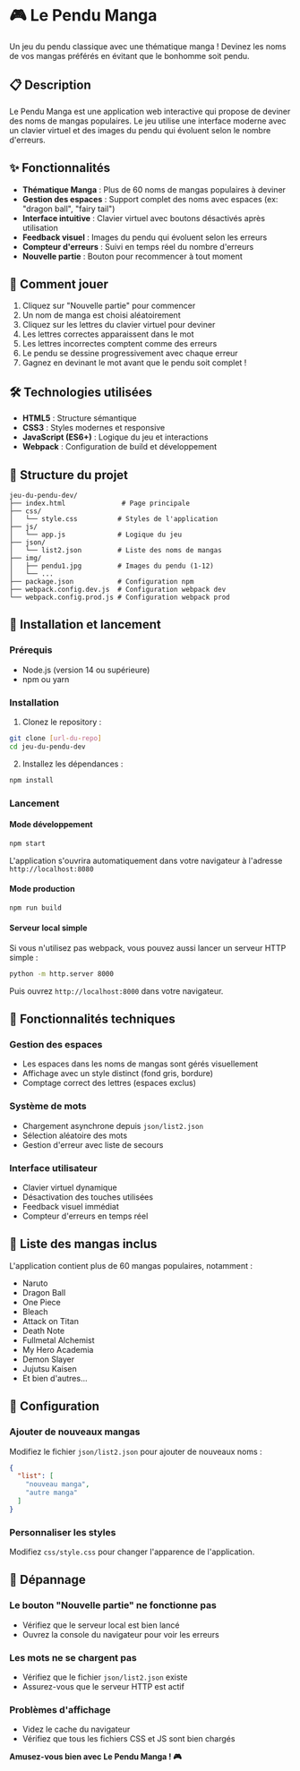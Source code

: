 # 🎮 Le Pendu Manga

Un jeu du pendu classique avec une thématique manga ! Devinez les noms de vos mangas préférés en évitant que le bonhomme soit pendu.

## 📋 Description

Le Pendu Manga est une application web interactive qui propose de deviner des noms de mangas populaires. Le jeu utilise une interface moderne avec un clavier virtuel et des images du pendu qui évoluent selon le nombre d'erreurs.

## ✨ Fonctionnalités

- **Thématique Manga** : Plus de 60 noms de mangas populaires à deviner
- **Gestion des espaces** : Support complet des noms avec espaces (ex: "dragon ball", "fairy tail")
- **Interface intuitive** : Clavier virtuel avec boutons désactivés après utilisation
- **Feedback visuel** : Images du pendu qui évoluent selon les erreurs
- **Compteur d'erreurs** : Suivi en temps réel du nombre d'erreurs
- **Nouvelle partie** : Bouton pour recommencer à tout moment

## 🎯 Comment jouer

1. Cliquez sur "Nouvelle partie" pour commencer
2. Un nom de manga est choisi aléatoirement
3. Cliquez sur les lettres du clavier virtuel pour deviner
4. Les lettres correctes apparaissent dans le mot
5. Les lettres incorrectes comptent comme des erreurs
6. Le pendu se dessine progressivement avec chaque erreur
7. Gagnez en devinant le mot avant que le pendu soit complet !

## 🛠️ Technologies utilisées

- **HTML5** : Structure sémantique
- **CSS3** : Styles modernes et responsive
- **JavaScript (ES6+)** : Logique du jeu et interactions
- **Webpack** : Configuration de build et développement

## 📁 Structure du projet

```
jeu-du-pendu-dev/
├── index.html              # Page principale
├── css/
│   └── style.css          # Styles de l'application
├── js/
│   └── app.js             # Logique du jeu
├── json/
│   └── list2.json         # Liste des noms de mangas
├── img/
│   ├── pendu1.jpg         # Images du pendu (1-12)
│   └── ...
├── package.json           # Configuration npm
├── webpack.config.dev.js  # Configuration webpack dev
└── webpack.config.prod.js # Configuration webpack prod
```

## 🚀 Installation et lancement

### Prérequis
- Node.js (version 14 ou supérieure)
- npm ou yarn

### Installation

1. Clonez le repository :
```bash
git clone [url-du-repo]
cd jeu-du-pendu-dev
```

2. Installez les dépendances :
```bash
npm install
```

### Lancement

#### Mode développement
```bash
npm start
```
L'application s'ouvrira automatiquement dans votre navigateur à l'adresse `http://localhost:8080`

#### Mode production
```bash
npm run build
```

#### Serveur local simple
Si vous n'utilisez pas webpack, vous pouvez aussi lancer un serveur HTTP simple :
```bash
python -m http.server 8000
```
Puis ouvrez `http://localhost:8000` dans votre navigateur.

## 🎨 Fonctionnalités techniques

### Gestion des espaces
- Les espaces dans les noms de mangas sont gérés visuellement
- Affichage avec un style distinct (fond gris, bordure)
- Comptage correct des lettres (espaces exclus)

### Système de mots
- Chargement asynchrone depuis `json/list2.json`
- Sélection aléatoire des mots
- Gestion d'erreur avec liste de secours

### Interface utilisateur
- Clavier virtuel dynamique
- Désactivation des touches utilisées
- Feedback visuel immédiat
- Compteur d'erreurs en temps réel

## 📝 Liste des mangas inclus

L'application contient plus de 60 mangas populaires, notamment :
- Naruto
- Dragon Ball
- One Piece
- Bleach
- Attack on Titan
- Death Note
- Fullmetal Alchemist
- My Hero Academia
- Demon Slayer
- Jujutsu Kaisen
- Et bien d'autres...

## 🔧 Configuration

### Ajouter de nouveaux mangas
Modifiez le fichier `json/list2.json` pour ajouter de nouveaux noms :

```json
{
  "list": [
    "nouveau manga",
    "autre manga"
  ]
}
```

### Personnaliser les styles
Modifiez `css/style.css` pour changer l'apparence de l'application.

## 🐛 Dépannage

### Le bouton "Nouvelle partie" ne fonctionne pas
- Vérifiez que le serveur local est bien lancé
- Ouvrez la console du navigateur pour voir les erreurs

### Les mots ne se chargent pas
- Vérifiez que le fichier `json/list2.json` existe
- Assurez-vous que le serveur HTTP est actif

### Problèmes d'affichage
- Videz le cache du navigateur
- Vérifiez que tous les fichiers CSS et JS sont bien chargés


**Amusez-vous bien avec Le Pendu Manga ! 🎮**
